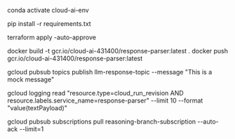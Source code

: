 conda activate cloud-ai-env

pip install -r requirements.txt

terraform apply -auto-approve

docker build -t gcr.io/cloud-ai-431400/response-parser:latest .
docker push gcr.io/cloud-ai-431400/response-parser:latest

gcloud pubsub topics publish llm-response-topic --message "This is a mock message"

gcloud logging read "resource.type=cloud_run_revision AND resource.labels.service_name=response-parser" --limit 10 --format "value(textPayload)"

gcloud pubsub subscriptions pull reasoning-branch-subscription --auto-ack --limit=1
